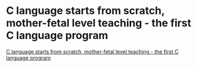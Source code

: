 # C language starts from scratch, mother-fetal level teaching - the first C language program
[C language starts from scratch, mother-fetal level teaching - the first C language program](https://aiwithcloud.com/2022/09/15/c_language_starts_from_scratch_mother_fetal_level_teaching___the_first_c_language_program/)
